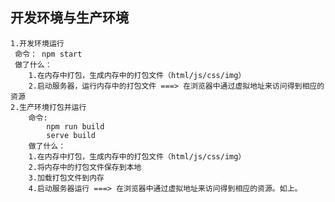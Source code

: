 ## 开发环境与生产环境
    1.开发环境运行
     命令： npm start
     做了什么：
        1.在内存中打包，生成内存中的打包文件（html/js/css/img）
        2.启动服务器，运行内存中的打包文件 ===> 在浏览器中通过虚拟地址来访问得到相应的资源
    2.生产环境打包并运行
        命令:
            npm run build
            serve build
        做了什么：
        1.在内存中打包，生成内存中的打包文件（html/js/css/img）
        2.将内存中的打包文件保存到本地
        3.加载打包文件到内存
        4.启动服务器运行 ===> 在浏览器中通过虚拟地址来访问得到相应的资源。如上。
